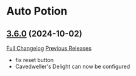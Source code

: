 # Auto Potion

## [3.6.0](https://github.com/ollidiemaus/AutoPotion/tree/3.6.0) (2024-10-02)
[Full Changelog](https://github.com/ollidiemaus/AutoPotion/compare/3.5.13...3.6.0) [Previous Releases](https://github.com/ollidiemaus/AutoPotion/releases)

- fix reset button  
- Cavedweller's Delight can now be configured  
